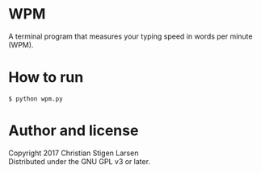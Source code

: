 WPM
===

A terminal program that measures your typing speed in words per minute (WPM).

How to run
==========

    $ python wpm.py

Author and license
==================

Copyright 2017 Christian Stigen Larsen  
Distributed under the GNU GPL v3 or later.
